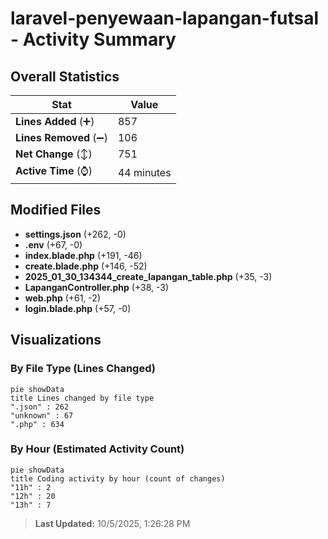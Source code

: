 # laravel-penyewaan-lapangan-futsal - Activity Summary 

## Overall Statistics

| Stat                   | Value                                                             |
| ---------------------- | ----------------------------------------------------------------- |
| **Lines Added** (➕)   | 857                                          |
| **Lines Removed** (➖) | 106                                        |
| **Net Change** (↕)    | 751                |
| **Active Time** (⌚)   | 44 minutes |


## Modified Files
- **settings.json** (+262, -0)
- **.env** (+67, -0)
- **index.blade.php** (+191, -46)
- **create.blade.php** (+146, -52)
- **2025_01_30_134344_create_lapangan_table.php** (+35, -3)
- **LapanganController.php** (+38, -3)
- **web.php** (+61, -2)
- **login.blade.php** (+57, -0)

## Visualizations

### By File Type (Lines Changed)

```mermaid
pie showData
title Lines changed by file type
".json" : 262
"unknown" : 67
".php" : 634
```

### By Hour (Estimated Activity Count)

```mermaid
pie showData
title Coding activity by hour (count of changes)
"11h" : 2
"12h" : 20
"13h" : 7
```


> **Last Updated:** 10/5/2025, 1:26:28 PM